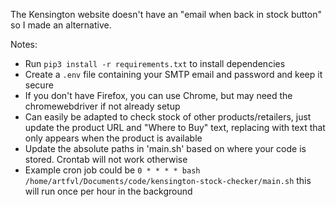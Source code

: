 The Kensington website doesn't have an "email when back in stock button" so I made an alternative.

Notes:
- Run `pip3 install -r requirements.txt` to install dependencies
- Create a `.env` file containing your SMTP email and password and keep it secure
- If you don't have Firefox, you can use Chrome, but may need the chromewebdriver if not already setup
- Can easily be adapted to check stock of other products/retailers, just update the product URL and "Where to Buy" text, replacing with text that only appears when the product is available
- Update the absolute paths in 'main.sh' based on where your code is stored. Crontab will not work otherwise
- Example cron job could be `0 * * * * bash /home/artfvl/Documents/code/kensington-stock-checker/main.sh` this will run once per hour in the background

